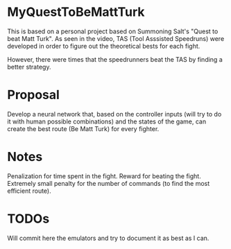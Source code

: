 # MyQuestToBeMattTurk

This is based on a personal project based on Summoning Salt's "Quest to beat Matt Turk".
As seen in the video, TAS (Tool Asssisted Speedruns) were developed in order to figure out the theoretical bests for each fight.

However, there were times that the speedrunners beat the TAS by finding a better strategy.

# Proposal

Develop a neural network that, based on the controller inputs (will try to do it with human possible combinations) and the states of the game, can create the best route (Be Matt Turk) for every fighter.

# Notes

Penalization for time spent in the fight.
Reward for beating the fight.
Extremely small penalty for the number of commands (to find the most efficient route).

# TODOs

Will commit here the emulators and try to document it as best as I can.
